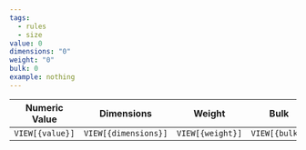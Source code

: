 ```yaml
---
tags:
  - rules
  - size
value: 0
dimensions: "0"
weight: "0"
bulk: 0
example: nothing
---
```

|  Numeric Value  |      Dimensions      |      Weight      |      Bulk      |      Example      |
| :-------------: | :------------------: | :--------------: | :------------: | :---------------: |
| `VIEW[{value}]` | `VIEW[{dimensions}]` | `VIEW[{weight}]` | `VIEW[{bulk}]` | `VIEW[{example}]` |
